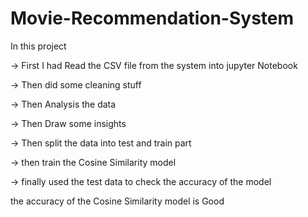 # Movie-Recommendation-System

In this project

-> First I had Read the CSV file from the system into jupyter Notebook

-> Then did some cleaning stuff

-> Then Analysis the data

-> Then Draw some insights 

-> Then split the data into test and train part

-> then train the Cosine Similarity model

-> finally used the test data to check the accuracy of the model

the accuracy of the  Cosine Similarity model is Good
